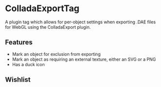 # ColladaExportTag 

A plugin tag which allows for per-object settings when exporting .DAE files for WebGL using the ColladaExport plugin.


## Features

- Mark an object for exclusion from exporting
- Mark an object as requiring an external texture, either an SVG or a PNG
- Has a duck icon

## Wishlist 
